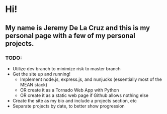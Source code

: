 # Hi!
## My name is Jeremy De La Cruz and this is my personal page with a few of my personal projects.

### TODO:
- Utilize dev branch to minimize risk to master branch
- Get the site up and running!
    - Implement node.js, express.js, and nunjucks (essentially most of the MEAN stack)
    - OR create it as a Tornado Web App with Python
    - OR create it as a static web page if Github allows nothing else
- Create the site as my bio and include a projects section, etc
- Separate projects by date, to better show progression
